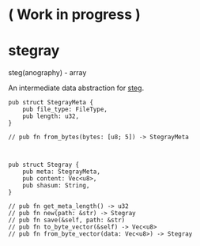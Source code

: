 
# ( Work in progress )

# stegray

steg(anography) - array

An intermediate data abstraction for [steg](https://github.com/peterheesterman/steg).

```
pub struct StegrayMeta {
    pub file_type: FileType,
    pub length: u32,
}

// pub fn from_bytes(bytes: [u8; 5]) -> StegrayMeta



pub struct Stegray {
    pub meta: StegrayMeta,
    pub content: Vec<u8>,
    pub shasum: String,
}

// pub fn get_meta_length() -> u32
// pub fn new(path: &str) -> Stegray
// pub fn save(&self, path: &str)
// pub fn to_byte_vector(&self) -> Vec<u8>
// pub fn from_byte_vector(data: Vec<u8>) -> Stegray
```